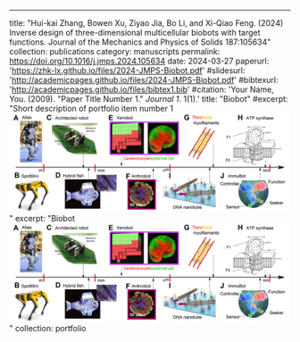 ---

title: "Hui-kai Zhang, Bowen Xu, Ziyao Jia, Bo Li, and Xi-Qiao Feng. (2024) Inverse design of three-dimensional multicellular biobots with target functions. Journal of the Mechanics and Physics of Solids 187:105634"
collection: publications
category: manuscripts
permalink: https://doi.org/10.1016/j.jmps.2024.105634
date: 2024-03-27
paperurl: 'https://zhk-lx.github.io/files/2024-JMPS-Biobot.pdf'
#slidesurl: 'http://academicpages.github.io/files/2024-JMPS-Biobot.pdf'
#bibtexurl: 'http://academicpages.github.io/files/bibtex1.bib'
#citation: 'Your Name, You. (2009). &quot;Paper Title Number 1.&quot; <i>Journal 1</i>. 1(1).'
title: "Biobot"
#excerpt: "Short description of portfolio item number 1<br/><img src='/images/2024-JMPS-Biobot.png'>"
excerpt: "Biobot<br/><img src='/images/2024-JMPS-Biobot.png'>"
collection: portfolio